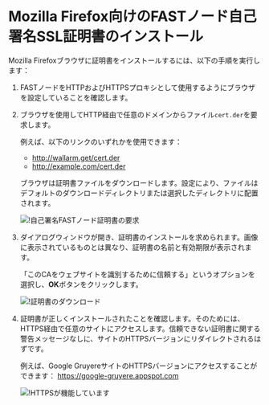 [img-cert-request]:     ../../../images/fast/ssl/common/browsers-ssl/firefox-ssl/f-certificate-request.png
[img-cert-download]:    ../../../images/fast/ssl/common/browsers-ssl/firefox-ssl/f-certificate-download.png
[img-https-ok]:         ../../../images/fast/ssl/common/browsers-ssl/firefox-ssl/f-https-ok.png
    

#   Mozilla Firefox向けのFASTノード自己署名SSL証明書のインストール

Mozilla Firefoxブラウザに証明書をインストールするには、以下の手順を実行します：

1.  FASTノードをHTTPおよびHTTPSプロキシとして使用するようにブラウザを設定していることを確認します。

2.  ブラウザを使用してHTTP経由で任意のドメインからファイル`cert.der`を要求します。

    例えば、以下のリンクのいずれかを使用できます：
    
    * <http://wallarm.get/cert.der>
    * <http://example.com/cert.der>

    ブラウザは証明書ファイルをダウンロードします。設定により、ファイルはデフォルトのダウンロードディレクトリまたは選択したディレクトリに配置されます。
    
    ![!自己署名FASTノード証明書の要求][img-cert-request]

3.  ダイアログウィンドウが開き、証明書のインストールを求められます。画像に表示されているものとは異なり、証明書の名前と有効期限が表示されます。    

    「このCAをウェブサイトを識別するために信頼する」というオプションを選択し、**OK**ボタンをクリックします。

    ![!証明書のダウンロード][img-cert-download]

4.  証明書が正しくインストールされたことを確認します。そのためには、HTTPS経由で任意のサイトにアクセスします。信頼できない証明書に関する警告メッセージなしに、サイトのHTTPSバージョンにリダイレクトされるはずです。

    例えば、Google GruyereサイトのHTTPSバージョンにアクセスすることができます：
    <https://google-gruyere.appspot.com>

    ![!HTTPSが機能しています][img-https-ok]